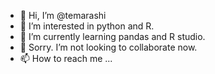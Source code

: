 - 👋 Hi, I’m @temarashi
- 👀 I’m interested in python and R.
- 🌱 I’m currently learning pandas and R studio.
- 💞️ Sorry. I’m not looking to collaborate now. 
- 📫 How to reach me ...

<!---
temarashi/temarashi is a ✨ special ✨ repository because its `README.md` (this file) appears on your GitHub profile.
You can click the Preview link to take a look at your changes.
--->
